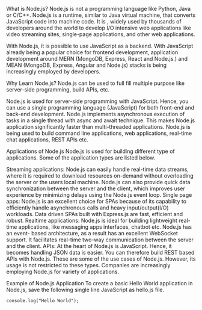What is Node.js?
Node.js is not a programming language like Python, Java or C/C++. Node.js is a runtime, similar to Java virtual machine, that converts JavaScript code into machine code. It is , widely used by thousands of developers around the world to develop I/O intensive web applications like video streaming sites, single-page applications, and other web applications.

With Node.js, it is possible to use JavaScript as a backend. With JavaScript already being a popular choice for frontend development, application development around MERN (MongoDB, Express, React and Node.js.) and MEAN (MongoDB, Express, Angular and Node.js) stacks is being increasingly employed by developers.


Why Learn Node.js?
Node.js can be used to full fill multiple purpose like server-side programming, build APIs, etc.

Node.js is used for server-side programming with JavaScript. Hence, you can use a single programming language (JavaScript) for both front-end and back-end development.
Node.js implements asynchronous execution of tasks in a single thread with async and await technique. This makes Node.js application significantly faster than multi-threaded applications.
Node.js is being used to build command line applications, web applications, real-time chat applications, REST APIs etc.

Applications of Node.js
Node.js is used for building different type of applications. Some of the application types are listed below.

Streaming applications: Node.js can easily handle real-time data streams, where it is required to download resources on-demand without overloading the server or the users local machine. Node.js can also provide quick data synchronization between the server and the client, which improves user experience by minimizing delays using the Node.js event loop.
Single page apps: Node.js is an excellent choice for SPAs because of its capability to efficiently handle asynchronous calls and heavy input/output(I/O) workloads. Data driven SPAs built with Express.js are fast, efficient and robust.
Realtime applications: Node.js is ideal for building lightweight real-time applications, like messaging apps interfaces, chatbot etc. Node.js has an event- based architecture, as a result has an excellent WebSocket support. It facilitates real-time two-way communication between the server and the client.
APIs: At the heart of Node.js is JavaScript. Hence, it becomes handling JSON data is easier. You can therefore build REST based APIs with Node.js.
These are some of the use cases of Node.js. However, its usage is not restricted to these types. Companies are increasingly employing Node.js for variety of applications.

Example of Node.js Application
To create a basic Hello World application in Node.js, save the following single line JavaScript as hello.js file.
```
console.log("Hello World");
```